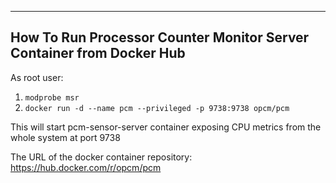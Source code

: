 --------------------------------------------------------------------------------
How To Run Processor Counter Monitor Server Container from Docker Hub
--------------------------------------------------------------------------------

As root user:
1. ``modprobe msr``
2. ``docker run -d --name pcm --privileged -p 9738:9738 opcm/pcm``

This will start pcm-sensor-server container exposing CPU metrics from the whole system at port 9738 

The URL of the docker container repository: https://hub.docker.com/r/opcm/pcm

